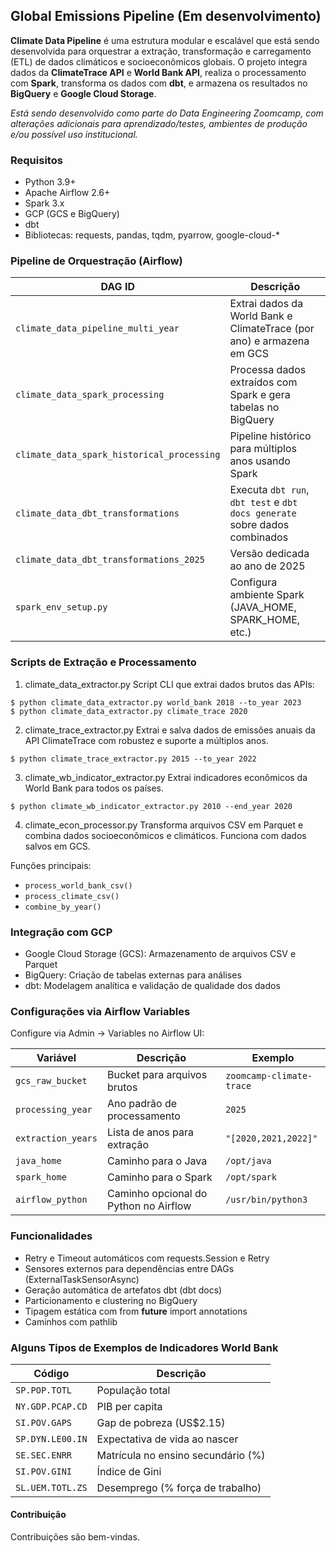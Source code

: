 ## Global Emissions Pipeline (Em desenvolvimento)

**Climate Data Pipeline** é uma estrutura modular e escalável que está sendo desenvolvida para orquestrar a extração, transformação e carregamento (ETL) de dados climáticos e socioeconômicos globais. O projeto integra dados da **ClimateTrace API** e **World Bank API**, realiza o processamento com **Spark**, transforma os dados com **dbt**, e armazena os resultados no **BigQuery** e **Google Cloud Storage**.

*Está sendo desenvolvido como parte do Data Engineering Zoomcamp, com alterações adicionais para aprendizado/testes, ambientes de produção e/ou possível uso institucional.*

### Requisitos

- Python 3.9+
- Apache Airflow 2.6+
- Spark 3.x
- GCP (GCS e BigQuery)
- dbt
- Bibliotecas: requests, pandas, tqdm, pyarrow, google-cloud-*

### Pipeline de Orquestração (Airflow)

| DAG ID                                     | Descrição                                                                  |
| ------------------------------------------ | -------------------------------------------------------------------------- |
| `climate_data_pipeline_multi_year`         | Extrai dados da World Bank e ClimateTrace (por ano) e armazena em GCS      |
| `climate_data_spark_processing`            | Processa dados extraídos com Spark e gera tabelas no BigQuery              |
| `climate_data_spark_historical_processing` | Pipeline histórico para múltiplos anos usando Spark                        |
| `climate_data_dbt_transformations`         | Executa `dbt run`, `dbt test` e `dbt docs generate` sobre dados combinados |
| `climate_data_dbt_transformations_2025`    | Versão dedicada ao ano de 2025                                             |
| `spark_env_setup.py`                       | Configura ambiente Spark (JAVA\_HOME, SPARK\_HOME, etc.)                   |

### Scripts de Extração e Processamento

1. climate_data_extractor.py
Script CLI que extrai dados brutos das APIs:
```
$ python climate_data_extractor.py world_bank 2018 --to_year 2023
$ python climate_data_extractor.py climate_trace 2020
```

2. climate_trace_extractor.py
Extrai e salva dados de emissões anuais da API ClimateTrace com robustez e suporte a múltiplos anos.
```
$ python climate_trace_extractor.py 2015 --to_year 2022
```

3. climate_wb_indicator_extractor.py
Extrai indicadores econômicos da World Bank para todos os países.
```
$ python climate_wb_indicator_extractor.py 2010 --end_year 2020
```

4. climate_econ_processor.py
Transforma arquivos CSV em Parquet e combina dados socioeconômicos e climáticos. Funciona com dados salvos em GCS.

Funções principais:
- `process_world_bank_csv()`
- `process_climate_csv()`
- `combine_by_year()`

### Integração com GCP

- Google Cloud Storage (GCS): Armazenamento de arquivos CSV e Parquet
- BigQuery: Criação de tabelas externas para análises
- dbt: Modelagem analítica e validação de qualidade dos dados

### Configurações via Airflow Variables

Configure via Admin → Variables no Airflow UI:

| Variável           | Descrição                             | Exemplo                  |
| ------------------ | ------------------------------------- | ------------------------ |
| `gcs_raw_bucket`   | Bucket para arquivos brutos           | `zoomcamp-climate-trace` |
| `processing_year`  | Ano padrão de processamento           | `2025`                   |
| `extraction_years` | Lista de anos para extração           | `"[2020,2021,2022]"`     |
| `java_home`        | Caminho para o Java                   | `/opt/java`              |
| `spark_home`       | Caminho para o Spark                  | `/opt/spark`             |
| `airflow_python`   | Caminho opcional do Python no Airflow | `/usr/bin/python3`       |

### Funcionalidades 

- Retry e Timeout automáticos com requests.Session e Retry
- Sensores externos para dependências entre DAGs (ExternalTaskSensorAsync)
- Geração automática de artefatos dbt (dbt docs)
- Particionamento e clustering no BigQuery
- Tipagem estática com from __future__ import annotations
- Caminhos com pathlib

### Alguns Tipos de Exemplos de Indicadores World Bank

| Código           | Descrição                          |
| ---------------- | ---------------------------------- |
| `SP.POP.TOTL`    | População total                    |
| `NY.GDP.PCAP.CD` | PIB per capita                     |
| `SI.POV.GAPS`    | Gap de pobreza (US\$2.15)          |
| `SP.DYN.LE00.IN` | Expectativa de vida ao nascer      |
| `SE.SEC.ENRR`    | Matrícula no ensino secundário (%) |
| `SI.POV.GINI`    | Índice de Gini                     |
| `SL.UEM.TOTL.ZS` | Desemprego (% força de trabalho)   |

#### Contribuição
Contribuições são bem-vindas.
